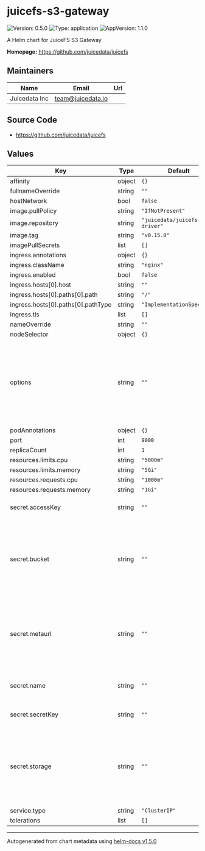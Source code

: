 # juicefs-s3-gateway

![Version: 0.5.0](https://img.shields.io/badge/Version-0.5.0-informational?style=flat-square) ![Type: application](https://img.shields.io/badge/Type-application-informational?style=flat-square) ![AppVersion: 1.1.0](https://img.shields.io/badge/AppVersion-1.1.0-informational?style=flat-square)

A Helm chart for JuiceFS S3 Gateway

**Homepage:** <https://github.com/juicedata/juicefs>

## Maintainers

| Name | Email | Url |
| ---- | ------ | --- |
| Juicedata Inc | team@juicedata.io |  |

## Source Code

* <https://github.com/juicedata/juicefs>

## Values

| Key | Type | Default                          | Description |
|-----|------|----------------------------------|-------------|
| affinity | object | `{}`                             |  |
| fullnameOverride | string | `""`                             |  |
| hostNetwork | bool | `false`                          |  |
| image.pullPolicy | string | `"IfNotPresent"`                 |  |
| image.repository | string | `"juicedata/juicefs-csi-driver"` |  |
| image.tag | string | `"v0.15.0"`                      |  |
| imagePullSecrets | list | `[]`                             |  |
| ingress.annotations | object | `{}`                             |  |
| ingress.className | string | `"nginx"`                        |  |
| ingress.enabled | bool | `false`                          |  |
| ingress.hosts[0].host | string | `""`                             |  |
| ingress.hosts[0].paths[0].path | string | `"/"`                            |  |
| ingress.hosts[0].paths[0].pathType | string | `"ImplementationSpecific"`       |  |
| ingress.tls | list | `[]`                             |  |
| nameOverride | string | `""`                             |  |
| nodeSelector | object | `{}`                             |  |
| options | string | `""`                             | Gateway Options. Separated by spaces. Read [this document](https://github.com/juicedata/juicefs/blob/main/docs/en/reference/command_reference.md#juicefs-gateway) to learn how to set different gateway options. |
| podAnnotations | object | `{}`                             |  |
| port | int | `9000`                           |  |
| replicaCount | int | `1`                              |  |
| resources.limits.cpu | string | `"5000m"`                        |  |
| resources.limits.memory | string | `"5Gi"`                          |  |
| resources.requests.cpu | string | `"1000m"`                        |  |
| resources.requests.memory | string | `"1Gi"`                          |  |
| secret.accessKey | string | `""`                             | Access key for object storage |
| secret.bucket | string | `""`                             | Bucket URL. Read [this document](https://github.com/juicedata/juicefs/blob/main/docs/en/reference/how_to_setup_object_storage.md) to learn how to setup different object storage. |
| secret.metaurl | string | `""`                             | Connection URL for metadata engine (e.g. Redis). Read [this document](https://github.com/juicedata/juicefs/blob/main/docs/en/databases_for_metadata.md) for more information. |
| secret.name | string | `""`                             | The JuiceFS file system name. |
| secret.secretKey | string | `""`                             | Secret key for object storage |
| secret.storage | string | `""`                             | Object storage type, such as `s3`, `gs`, `oss`. Read [this document](https://github.com/juicedata/juicefs/blob/main/docs/en/how_to_setup_object_storage.md) for the full supported list. |
| service.type | string | `"ClusterIP"`                    |  |
| tolerations | list | `[]`                             |  |

----------------------------------------------
Autogenerated from chart metadata using [helm-docs v1.5.0](https://github.com/norwoodj/helm-docs/releases/v1.5.0)
